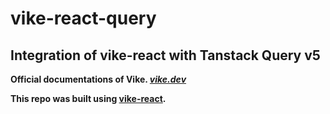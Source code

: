# vike-react-query

## Integration of vike-react with Tanstack Query v5

**Official documentations of Vike. [_vike.dev_](https://vike.dev)**

**This repo was built using [vike-react](https://github.com/vikejs/vike-react).**
